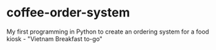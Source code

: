 # coffee-order-system
My first programming in Python to create an ordering system for a food kiosk - "Vietnam Breakfast to-go"
